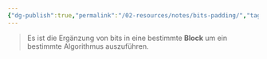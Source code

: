 ```yaml
---
{"dg-publish":true,"permalink":"/02-resources/notes/bits-padding/","tags":["mathe/binärzahlen","code"],"noteIcon":"","updated":"2025-08-26T16:35:02.656+02:00"}
---
```


 >Es ist die Ergänzung von bits in eine bestimmte **Block** um ein bestimmte Algorithmus auszuführen.